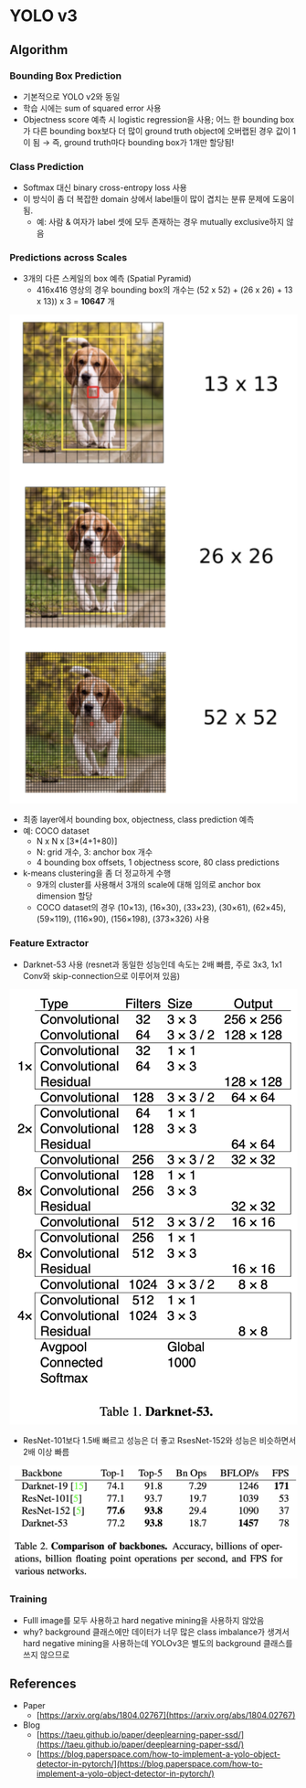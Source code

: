 # YOLO v3

## Algorithm

### Bounding Box Prediction

* 기본적으로 YOLO v2와 동일
* 학습 시에는 sum of squared error 사용
* Objectness score 예측 시 logistic regression을 사용; 어느 한 bounding box가 다른 bounding box보다 더 많이 ground truth object에 오버랩된 경우 값이 1이 됨 → 즉,  ground truth마다 bounding box가 1개만 할당됨!

### Class Prediction

* Softmax 대신 binary cross-entropy loss 사용
* 이 방식이 좀 더 복잡한 domain 상에서 label들이 많이 겹치는 분류 문제에 도움이 됨.
  * 예: 사람 & 여자가 label 셋에 모두 존재하는 경우 mutually exclusive하지 않음

### Predictions across Scales

* 3개의 다른 스케일의 box 예측 \(Spatial Pyramid\)
  * 416x416 영상의 경우 bounding box의 개수는 \(52 x 52\) + \(26 x 26\) + 13 x 13\)\) x 3 = **10647** 개

![](../.gitbook/assets/untitled%20%2813%29.png)

* 최종 layer에서 bounding box, objectness, class prediction 예측
* 예: COCO dataset
  * N x N x \[3\*\(4+1+80\)\]
  * N: grid 개수, 3: anchor box 개수
  * 4 bounding box offsets, 1 objectness score, 80 class predictions
* k-means clustering을 좀 더 정교하게 수행
  * 9개의 cluster를 사용해서 3개의 scale에 대해 임의로 anchor box dimension 할당
  * COCO dataset의 경우 \(10×13\), \(16×30\), \(33×23\), \(30×61\), \(62×45\), \(59×119\), \(116×90\), \(156×198\), \(373×326\) 사용

### Feature Extractor

* Darknet-53 사용 \(resnet과 동일한 성능인데 속도는 2배 빠름,  주로 3x3, 1x1 Conv와 skip-connection으로 이루어져 있음\)

![](../.gitbook/assets/untitled-1%20%283%29.png)

* ResNet-101보다 1.5배 빠르고 성능은 더 좋고 RsesNet-152와 성능은 비슷하면서 2배 이상 빠름

![](../.gitbook/assets/untitled-2%20%287%29.png)

### Training

* Fulll image를 모두 사용하고 hard negative mining을 사용하지 않았음
* why? background 클래스에만 데이터가 너무 많은 class imbalance가 생겨서 hard negative mining을 사용하는데 YOLOv3은 별도의 background 클래스를 쓰지 않으므로

## References

* Paper
  * [https://arxiv.org/abs/1804.02767](https://arxiv.org/abs/1804.02767)
* Blog
  * [https://taeu.github.io/paper/deeplearning-paper-ssd/](https://taeu.github.io/paper/deeplearning-paper-ssd/)
  * [https://blog.paperspace.com/how-to-implement-a-yolo-object-detector-in-pytorch/](https://blog.paperspace.com/how-to-implement-a-yolo-object-detector-in-pytorch/)

